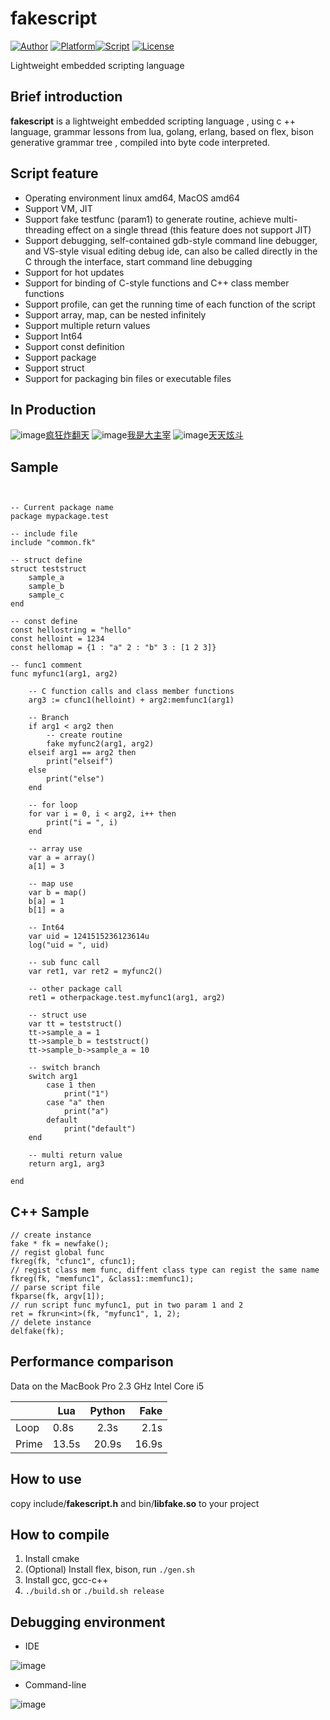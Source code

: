 # fakescript

[![Author](https://img.shields.io/badge/Author-esrrhs-yellowgreen.svg)](https://github.com/esrrhs/fakescript) [![Platform](https://img.shields.io/badge/Platform-Linux%2CMac-green.svg)](https://github.com/esrrhs/fakescript)[![Script](https://img.shields.io/badge/embed-script-pink.svg?style=flat)](https://github.com/esrrhs/fakescript) [![License](https://img.shields.io/github/license/mashape/apistatus.svg?maxAge=2592000?style=flat)](LICENSE)

Lightweight embedded scripting language

## Brief introduction
**fakescript** is a lightweight embedded scripting language , using c ++ language, grammar lessons from lua, golang, erlang, based on flex, bison generative grammar tree , compiled into byte code interpreted. 

## Script feature
* Operating environment linux amd64, MacOS amd64
* Support VM, JIT
* Support fake testfunc (param1) to generate routine, achieve multi-threading effect on a single thread (this feature does not support JIT)
* Support debugging, self-contained gdb-style command line debugger, and VS-style visual editing debug ide, can also be called directly in the C through the interface, start command line debugging
* Support for hot updates
* Support for binding of C-style functions and C++ class member functions
* Support profile, can get the running time of each function of the script
* Support array, map, can be nested infinitely
* Support multiple return values
* Support Int64
* Support const definition
* Support package
* Support struct
* Support for packaging bin files or executable files



## In Production
![image](img/use3.jpg)[疯狂炸翻天](https://www.muzhiwan.com/com.fkzft.gamewin.mzw.html)
![image](img/use1.jpg)[我是大主宰](http://dzz.youxi.com)
![image](img/use2.jpg)[天天炫斗](http://ttxd.qq.com/act/a20160419brandP/)

## Sample

```


-- Current package name
package mypackage.test

-- include file
include "common.fk"

-- struct define
struct teststruct
	sample_a
	sample_b
	sample_c
end

-- const define
const hellostring = "hello"
const helloint = 1234
const hellomap = {1 : "a" 2 : "b" 3 : [1 2 3]}

-- func1 comment
func myfunc1(arg1, arg2)
	
	-- C function calls and class member functions
	arg3 := cfunc1(helloint) + arg2:memfunc1(arg1)
	
	-- Branch
	if arg1 < arg2 then	
		-- create routine
		fake myfunc2(arg1, arg2)
	elseif arg1 == arg2 then	
		print("elseif")
	else
		print("else")
	end
	
	-- for loop
	for var i = 0, i < arg2, i++ then
		print("i = ", i)
	end
	
	-- array use
	var a = array()
	a[1] = 3
	
	-- map use
	var b = map()
	b[a] = 1
	b[1] = a
	
	-- Int64
	var uid = 1241515236123614u
	log("uid = ", uid)

	-- sub func call
	var ret1, var ret2 = myfunc2()

	-- other package call
	ret1 = otherpackage.test.myfunc1(arg1, arg2)
	
	-- struct use
	var tt = teststruct()
	tt->sample_a = 1
	tt->sample_b = teststruct()
	tt->sample_b->sample_a = 10

	-- switch branch
	switch arg1
		case 1 then
			print("1")
		case "a" then
			print("a")
		default
			print("default")
	end

	-- multi return value
	return arg1, arg3
	
end
```

## C++ Sample

```
// create instance
fake * fk = newfake();
// regist global func
fkreg(fk, "cfunc1", cfunc1);
// regist class mem func, diffent class type can regist the same name
fkreg(fk, "memfunc1", &class1::memfunc1);
// parse script file
fkparse(fk, argv[1]);
// run script func myfunc1, put in two param 1 and 2
ret = fkrun<int>(fk, "myfunc1", 1, 2);
// delete instance
delfake(fk);
```

## Performance comparison
Data on the MacBook Pro 2.3 GHz Intel Core i5

|       | Lua   | Python |  Fake |
|-------|-------|:------:|------:|
| Loop  | 0.8s  |  2.3s  |  2.1s |
| Prime | 13.5s |  20.9s | 16.9s |


## How to use
copy include/**fakescript.h** and bin/**libfake.so** to your project

## How to compile
1. Install cmake
2. (Optional) Install flex, bison, run ```./gen.sh```
3. Install gcc, gcc-c++
4. ```./build.sh``` or ```./build.sh release```

## Debugging environment
* IDE

![image](img/ide.png)

* Command-line

![image](img/debug.png)

